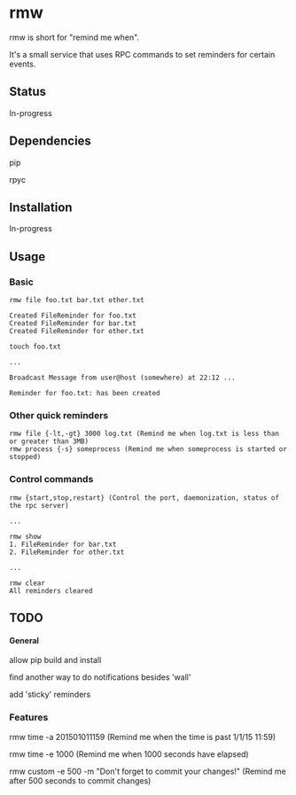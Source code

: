 rmw
==

rmw is short for "remind me when".

It's a small service that uses RPC commands to set reminders for certain events.

## Status

In-progress

## Dependencies

pip

rpyc

## Installation

In-progress

## Usage

### Basic

```
rmw file foo.txt bar.txt other.txt 

Created FileReminder for foo.txt
Created FileReminder for bar.txt
Created FileReminder for other.txt

touch foo.txt

...

Broadcast Message from user@host (somewhere) at 22:12 ...                            
                                                                    
Reminder for foo.txt: has been created  

```

### Other quick reminders

```
rmw file {-lt,-gt} 3000 log.txt (Remind me when log.txt is less than or greater than 3MB)
rmw process {-s} someprocess (Remind me when someprocess is started or stopped)
```

### Control commands

```
rmw {start,stop,restart} (Control the port, daemonization, status of the rpc server)

...

rmw show
1. FileReminder for bar.txt
2. FileReminder for other.txt

...

rmw clear
All reminders cleared
```

## TODO

#### General

allow pip build and install

find another way to do notifications besides 'wall'

add 'sticky' reminders

### Features

rmw time -a 201501011159 (Remind me when the time is past 1/1/15 11:59)

rmw time -e 1000 (Remind me when 1000 seconds have elapsed)

rmw custom -e 500 -m "Don't forget to commit your changes!" (Remind me after 500 seconds to commit changes)
